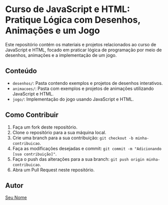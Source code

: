 # Curso de JavaScript e HTML: Pratique Lógica com Desenhos, Animações e um Jogo

Este repositório contém os materiais e projetos relacionados ao curso de JavaScript e HTML, focado em praticar lógica de programação por meio de desenhos, animações e a implementação de um jogo.

## Conteúdo

- `desenhos/`: Pasta contendo exemplos e projetos de desenhos interativos.
- `animacoes/`: Pasta com exemplos e projetos de animações utilizando JavaScript e HTML.
- `jogo/`: Implementação do jogo usando JavaScript e HTML.

## Como Contribuir

1. Faça um fork deste repositório.
2. Clone o repositório para a sua máquina local.
3. Crie uma branch para a sua contribuição: `git checkout -b minha-contribuicao`.
4. Faça as modificações desejadas e commit: `git commit -m "Adicionando [sua contribuição]"`.
5. Faça o push das alterações para a sua branch: `git push origin minha-contribuicao`.
6. Abra um Pull Request neste repositório.

## Autor

[Seu Nome](https://github.com/seu-usuario)
